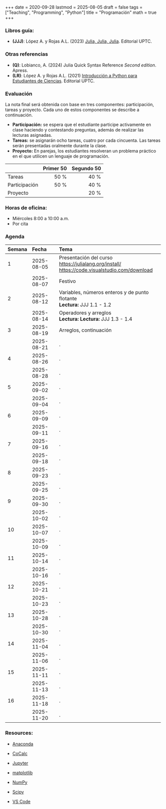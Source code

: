 +++
date      = 2020-09-28
lastmod   = 2025-08-05
draft     = false
tags      = ["Teaching", "Programming", "Python"]
title     = "Programación"
math      = true
+++



### Libros guía:

- **(JJJ)**: López A. y Rojas A.L. (2023) [Julia, Julia, Julia](https://alexrojas.netlify.app/publication/julia/). Editorial UPTC.

### Otras referencias

- **(Q)**: Lobianco, A. (2024)  Julia Quick Syntax Reference *Second edition*. Apress.
- **(LR)**: López A. y Rojas A.L. (2021) [Introducción a Python para Estudiantes de Ciencias](https://alexrojas.netlify.app/publication/prog/). Editorial UPTC.


### Evaluación

La nota final será obtenida con base en tres componentes: participación, tareas y proyecto. Cada uno de estos componentes se describe a continuación.

+ **Participación:** se espera que el estudiante participe activamente en clase haciendo y contestando preguntas, además de realizar las lecturas asignadas.
+ **Tareas:** se asignarán ocho tareas, cuatro por cada cincuenta. Las tareas serán presentadas oralmente durante la clase.
+ **Proyecto:**  En parejas, los estudiantes resolveran un problema práctico en el que utilicen un lenguaje de programación.


|          | Primer 50| Segundo 50|
|:---------------|------:|------:|
| Tareas         |  50 % | 40 % |
| Participación  |  50 % | 40 % |
| Proyecto       |       | 20 % |


### Horas de oficina: 

+ Miércoles 8:00 a 10:00 a.m.
+ Por cita

### Agenda

|Semana |Fecha      |Tema                                                                                                                                                                    |
|:------|:----------|:---------------------------------------------------|
|1      |2025-08-05 |Presentación del curso <br> https://julialang.org/install/ <br> https://code.visualstudio.com/download|
|&nbsp; |2025-08-07 | Festivo |
|2     |2025-08-12 | Variables, números enteros y de punto flotante <br> **Lectura:** JJJ 1.1 - 1.2   |
|&nbsp; |2025-08-14 | Operadores y arreglos <br> **Lectura:**  **Lectura:** JJJ 1.3 - 1.4   |
|3     |2025-08-19 | Arreglos, continuación |
|&nbsp; |2025-08-21 |  .       |
|4     |2025-08-26 | .        |
|&nbsp; |2025-08-28 | .    |
|5     |2025-09-02 |  .        |
|&nbsp; |2025-09-04 | .            |
|6     |2025-09-09 | .        |
|&nbsp; |2025-09-11 | .    |
|7     |2025-09-16 | .        |
|&nbsp; |2025-09-18 | .    |
|8     |2025-09-23 | .        |
|&nbsp; |2025-09-25 | .    |
|9     |2025-09-30 | .        |
|&nbsp; |2025-10-02 | .    |
|10     |2025-10-07 | .        |
|&nbsp; |2025-10-09 | .    |
|11     |2025-10-14 | .        |
|&nbsp; |2025-10-16 | .    |
|12     |2025-10-21 | .        |
|&nbsp; |2025-10-23 | .    |
|13     |2025-10-28 | .        |
|&nbsp; |2025-10-30 | .    |
|14     |2025-11-04 | .        |
|&nbsp; |2025-11-06 | .    |
|15     |2025-11-11 | .        |
|&nbsp; |2025-11-13 | .    |
|16     |2025-11-18 | .        |
|&nbsp; |2025-11-20 | .    |


### Resources:

  - [Anaconda](https://anaconda.org)

  - [CoCalc](https://cocalc.com)

  - [Jupyter](https://jupyter.org/)

  - [matplotlib](https://matplotlib.org/3.1.1/index.html)

  - [NumPy](https://www.numpy.org/)

  - [Scipy](https://www.scipy.org/)

  - [VS Code](https://code.visualstudio.com/)



